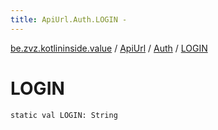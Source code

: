 ```yaml
---
title: ApiUrl.Auth.LOGIN - 
---
```


[be.zvz.kotlininside.value](../../index.html) / [ApiUrl](../index.html) / [Auth](index.html) / [LOGIN](./-l-o-g-i-n.html)

# LOGIN

`static val LOGIN: String`